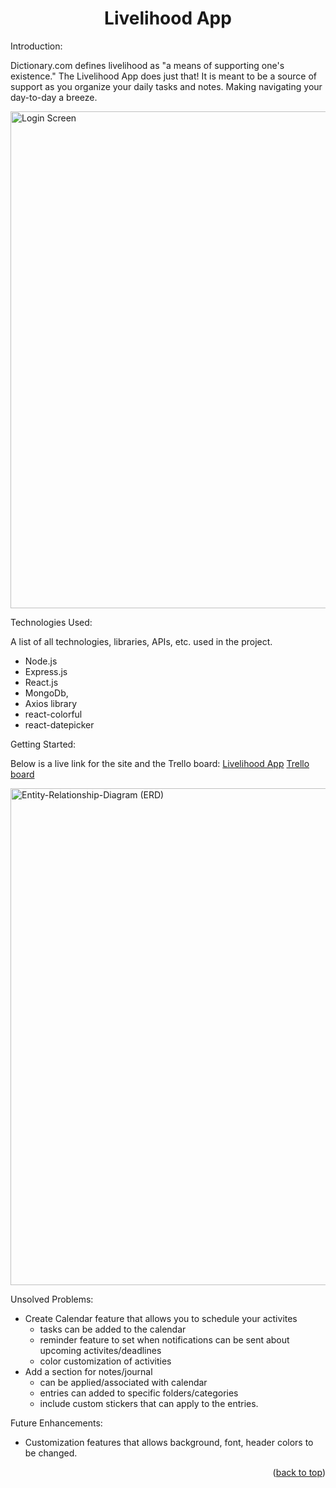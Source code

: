 <h1 align="center" id="readme-top">Livelihood App</h1>

Introduction:

Dictionary.com defines livelihood as "a means of supporting one's existence." The Livelihood App does just that! It is meant to be a source of support as you organize your daily tasks and notes. Making navigating your day-to-day a breeze.

<img width="795" alt="Login Screen" src="https://github.com/cmcgill436/livelihood-mern-app/assets/46408214/d33c4482-d243-4975-be10-5dddb070511a.png">

Technologies Used:

A list of all technologies, libraries, APIs, etc. used in the project.

- Node.js
- Express.js
- React.js
- MongoDb,
- Axios library
- react-colorful
- react-datepicker

Getting Started:

Below is a live link for the site and the Trello board:
[Livelihood App](https://livelihood-app.onrender.com/)
[Trello board](https://trello.com/b/dh3a4Lj9/livelihood-project)

<img width="795" alt="Entity-Relationship-Diagram (ERD)" src="https://github.com/cmcgill436/livelihood-mern-app/assets/46408214/46272b88-9abc-4470-85f3-7c01e246fa99.png">

Unsolved Problems:

- Create Calendar feature that allows you to schedule your activites
  - tasks can be added to the calendar
  - reminder feature to set when notifications can be sent about upcoming activites/deadlines
  - color customization of activities
- Add a section for notes/journal
  - can be applied/associated with calendar
  - entries can added to specific folders/categories
  - include custom stickers that can apply to the entries.

Future Enhancements:

- Customization features that allows background, font, header colors to be changed.

<p align="right">(<a href="#readme-top">back to top</a>)</p>
